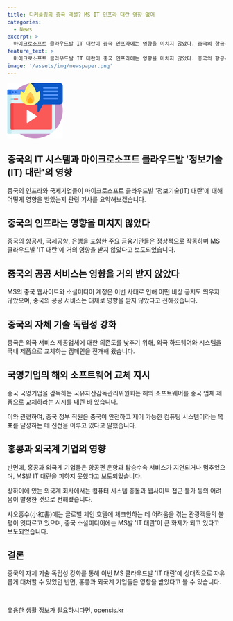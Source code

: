 ```yaml
---
title: 디커플링의 중국 역설? MS IT 인프라 대란 영향 없어
categories:
  - News
excerpt: >
  마이크로소프트 클라우드발 IT 대란이 중국 인프라에는 영향을 미치지 않았다. 중국의 항공사, 국제공항, 은행 등 주요 시스템은 정상 운영 중이었으며, 중국은 외국 서비스에 대한 의존도가 낮아져 비교적 자유로웠다. 이는 중국이 과학기술 자립자강을 추진하며 외국 시스템을 국내 제품으로 교체하는 캠페인을 전개한 결과라는 해석이다. 그러나 홍콩과 외국계 기업, 글로벌 호텔 체인은 이에 영향을 받았다. 중국은 안전하고 제어 가능한 컴퓨팅 시스템을 달성하는 데 성공한 것으로 평가되었다.
feature_text: >
  마이크로소프트 클라우드발 IT 대란이 중국 인프라에는 영향을 미치지 않았다. 중국의 항공사, 국제공항, 은행 등 주요 시스템은 정상 운영 중이었으며, 중국은 외국 서비스에 대한 의존도가 낮아져 비교적 자유로웠다. 이는 중국이 과학기술 자립자강을 추진하며 외국 시스템을 국내 제품으로 교체하는 캠페인을 전개한 결과라는 해석이다. 그러나 홍콩과 외국계 기업, 글로벌 호텔 체인은 이에 영향을 받았다. 중국은 안전하고 제어 가능한 컴퓨팅 시스템을 달성하는 데 성공한 것으로 평가되었다.
image: '/assets/img/newspaper.png'
---
```


<p><img src="/assets/img/news.png" alt="rentncar 속보" /></p>

<h2>중국의 IT 시스템과 마이크로소프트 클라우드발 '정보기술(IT) 대란'의 영향</h2>

<p>중국의 인프라와 국제기업들이 마이크로소프트 클라우드발 '정보기술(IT) 대란'에 대해 어떻게 영향을 받았는지 관련 기사를 요약해보겠습니다.</p>

<h2>중국의 인프라는 영향을 미치지 않았다</h2>

<p>중국의 항공사, 국제공항, 은행을 포함한 주요 금융기관들은 정상적으로 작동하며 MS 클라우드발 'IT 대란'에 거의 영향을 받지 않았다고 보도되었습니다.</p>

<h2>중국의 공공 서비스는 영향을 거의 받지 않았다</h2>

<p>MS의 중국 웹사이트와 소셜미디어 계정은 이번 사태로 인해 어떤 비상 공지도 띄우지 않았으며, 중국의 공공 서비스는 대체로 영향을 받지 않았다고 전해졌습니다.</p>

<h2>중국의 자체 기술 독립성 강화</h2>

<p>중국은 외국 서비스 제공업체에 대한 의존도를 낮추기 위해, 외국 하드웨어와 시스템을 국내 제품으로 교체하는 캠페인을 전개해 왔습니다.</p>

<h2>국영기업의 해외 소프트웨어 교체 지시</h2>

<p>중국 국영기업을 감독하는 국유자산감독관리위원회는 해외 소프트웨어를 중국 업체 제품으로 교체하라는 지시를 내린 바 있습니다.</p>

<p>이와 관련하여, 중국 정부 직원은 중국이 안전하고 제어 가능한 컴퓨팅 시스템이라는 목표를 달성하는 데 진전을 이루고 있다고 말했습니다.</p>

<h2>홍콩과 외국계 기업의 영향</h2>

<p>반면에, 홍콩과 외국계 기업들은 항공편 운항과 탑승수속 서비스가 지연되거나 멈추었으며, MS발 IT 대란을 피하지 못했다고 보도되었습니다. </p>

<p>상하이에 있는 외국계 회사에서는 컴퓨터 시스템 충돌과 웹사이트 접근 불가 등의 어려움이 발생한 것으로 전해졌습니다.</p>

<p>샤오훙수(小紅書)에는 글로벌 체인 호텔에 체크인하는 데 어려움을 겪는 관광객들의 불평이 잇따르고 있으며, 중국 소셜미디어에는 MS발 'IT 대란'이 큰 화제가 되고 있다고 보도되었습니다.</p>

<h2>결론</h2>

<p>중국의 자체 기술 독립성 강화를 통해 이번 MS 클라우드발 'IT 대란'에 상대적으로 자유롭게 대처할 수 있었던 반면, 홍콩과 외국계 기업들은 영향을 받았다고 볼 수 있습니다.</p>

<p data-ke-size="size16">&nbsp;</p>
유용한 생활 정보가 필요하시다면, <a href="https://opensis.kr" rel="dofollow">opensis.kr</a>



